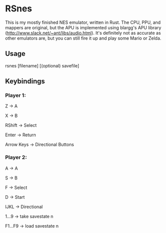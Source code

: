 # RSnes
This is my mostly finished NES emulator, written in Rust.
The CPU, PPU, and mappers are original, but the APU is implemented using blargg's APU library (http://www.slack.net/~ant/libs/audio.html).
It's definitely not as accurate as other emulators are, but you can still fire it up and play some Mario or Zelda.

## Usage
rsnes [filename] [(optional) savefile]

## Keybindings
### Player 1:

Z -> A

X -> B

RShift -> Select

Enter -> Return

Arrow Keys -> Directional Buttons

### Player 2:

A -> A

S -> B

F -> Select

D -> Start

IJKL -> Directional

1...9 -> take savestate n

F1...F9 -> load savestate n
